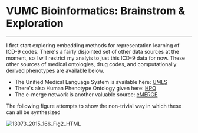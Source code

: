 # VUMC Bioinformatics: Brainstrom & Exploration
___

I first start exploring embedding methods for representation learning of ICD-9 codes. There's a fairly disjointed set of other data sources at the moment, so I will restrict my analyis to just this ICD-9 data for now. These other sources of medical ontologies, drug codes, and computationally derived phenotypes are available below.


- The Unified Medical Language System is available here: [UMLS](https://www.nlm.nih.gov/research/umls/)
- There's also Human Phenotype Ontology given here: [HPO](https://hpo.jax.org/app/download/ontology)
- The e-merge network is another valuable source: [eMERGE](https://emerge-network.org/phenotyping-cohort-discovery-using-ehr-data/)

The following figure attempts to show the non-trivial way in which these can all be synthesized

![13073_2015_166_Fig2_HTML](https://user-images.githubusercontent.com/16658498/84840097-3b54ea80-b004-11ea-9001-5668cae44223.jpg)





